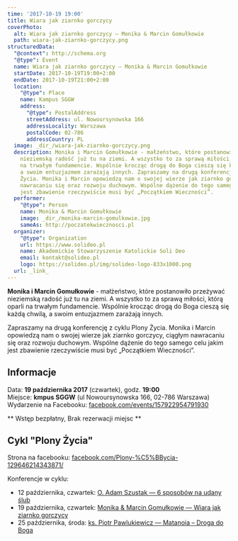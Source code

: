 ```yaml
---
time: '2017-10-19 19:00'
title: Wiara jak ziarnko gorczycy
coverPhoto:
  alt: Wiara jak ziarnko gorczycy — Monika & Marcin Gomułkowie
  path: wiara-jak-ziarnko-gorczycy.png
structuredData:
  "@context": http://schema.org
  "@type": Event
  name: Wiara jak ziarnko gorczycy — Monika & Marcin Gomułkowie
  startDate: 2017-10-19T19:00+2:00
  endDate: 2017-10-19T21:00+2:00
  location:
    "@type": Place
    name: Kampus SGGW
    address:
      "@type": PostalAddress
      streetAddress: ul. Nowoursynowska 166
      addressLocality: Warszawa
      postalCode: 02-786
      addressCountry: PL
  image: _dir_/wiara-jak-ziarnko-gorczycy.png
  description: Monika i Marcin Gomułkowie - małżeństwo, które postanowiło przeżywać
    nieziemską radość już tu na ziemi. A wszystko to za sprawą miłości, którą oparli
    na trwałym fundamencie. Wspólnie krocząc drogą do Boga cieszą się każdą chwilą,
    a swoim entuzjazmem zarażają innych. Zapraszamy na drugą konferencję z cyklu Plony
    Życia. Monika i Marcin opowiedzą nam o swojej wierze jak ziarnko gorczycy, ciągłym
    nawracaniu się oraz rozwoju duchowym. Wspólne dążenie do tego samego celu jakim
    jest zbawienie rzeczywiście musi być „Początkiem Wieczności”.
  performer:
    "@type": Person
    name: Monika & Marcin Gomułkowie
    image: _dir_/monika-marcin-gomulkowie.jpg
    sameAs: http://poczatekwiecznosci.pl
  organizer:
    "@type": Organization
    url: https://www.solideo.pl
    name: Akademickie Stowarzyszenie Katolickie Soli Deo
    email: kontakt@solideo.pl
    logo: https://solideo.pl/img/solideo-logo-833x1000.png
  url: _link_
---
```


**Monika i Marcin Gomułkowie** - małżeństwo, które postanowiło przeżywać
nieziemską radość już tu na ziemi. A wszystko to za sprawą miłości, którą oparli
na trwałym fundamencie. Wspólnie krocząc drogą do Boga cieszą się każdą chwilą,
a swoim entuzjazmem zarażają innych.

Zapraszamy na drugą konferencję z cyklu Plony Życia. Monika i Marcin opowiedzą
nam o swojej wierze jak ziarnko gorczycy, ciągłym nawracaniu się oraz rozwoju
duchowym. Wspólne dążenie do tego samego celu jakim jest zbawienie rzeczywiście
musi być „Początkiem Wieczności”.

## Informacje

Data: **19 października 2017** (czwartek), godz. **19:00**<br /> Miejsce:
**kmpus SGGW** (ul Nowoursynowska 166, 02-786 Warszawa)<br /> Wydarzenie na
Facebooku:
[facebook.com/events/157922954791930](https://www.facebook.com/events/157922954791930)<br />

** Wstęp bezpłatny, Brak rezerwacji miejsc **

## Cykl "Plony Życia"

Strona na facebooku:
[facebook.com/Plony-%C5%BBycia-129646214343871/](https://web.facebook.com/Plony-%C5%BBycia-129646214343871/)

Konferencje w cyklu:

- 12 października, czwartek:
  [O. Adam Szustak — 6 sposobów na udany ślub](/2017/2017.10.12-6-sposobow-na-udany-slub-o-adam-szustak)
- 19 października, czwartek:
  [Monika & Marcin Gomułkowie — Wiara jak ziarnko gorczycy](https://solideo.pl/2017/2017.10.19-wiara-jak-ziarnko-gorczycy-gomulkowie)
- 25 października, środa:
  [ks. Piotr Pawlukiewicz — Matanoia – Droga do Boga](https://solideo.pl/2017/2017.10.25-metanoia-droga-do-boga)
